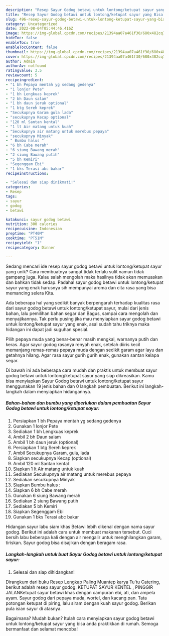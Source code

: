 ```yaml
---
description: "Resep Sayur Godog betawi untuk lontong/ketupat sayur yang Bisa Manjain Lidah"
title: "Resep Sayur Godog betawi untuk lontong/ketupat sayur yang Bisa Manjain Lidah"
slug: 496-resep-sayur-godog-betawi-untuk-lontong-ketupat-sayur-yang-bisa-manjain-lidah
category: Uncategorized
date: 2022-08-04T05:44:46.416Z
image: https://img-global.cpcdn.com/recipes/21394aa07a461f30/680x482cq70/sayur-godog-betawi-untuk-lontongketupat-sayur-foto-resep-utama.jpg
hideToc: false
enableToc: true
enableTocContent: false
thumbnail: https://img-global.cpcdn.com/recipes/21394aa07a461f30/680x482cq70/sayur-godog-betawi-untuk-lontongketupat-sayur-foto-resep-utama.jpg
cover: https://img-global.cpcdn.com/recipes/21394aa07a461f30/680x482cq70/sayur-godog-betawi-untuk-lontongketupat-sayur-foto-resep-utama.jpg
author: Admin
authorAv: notfound
ratingvalue: 3.5
reviewcount: 5
recipeingredient:
- "1 bh Pepaya mentah yg sedang gedenya"
- "1 lonjor Pete"
- "1 bh Lengkuas keprek"
- "2 bh Daun salam"
- "1 bh daun jeruk optional"
- "1 btg Sereh keprek"
- "Secukupnya Garam gula lada"
- "secukupnya Kecap optional"
- "120 ml Santan kental"
- "1 lt Air matang untuk kuah"
- "Secukupnya air matang untuk merebus pepaya"
- "secukupnya Minyak"
- " Bumbu halus "
- "6 bh Cabe merah"
- "6 siung Bawang merah"
- "2 siung Bawang putih"
- "5 bh Kemiri"
- "Segenggam Ebi"
- "1 bks Terasi abc bakar"
recipeinstructions:

- "Selesai dan siap dinikmati!"
categories:
- Resep
tags:
- sayur
- godog
- betawi

katakunci: sayur godog betawi 
nutrition: 300 calories
recipecuisine: Indonesian
preptime: "PT40M"
cooktime: "PT51M"
recipeyield: "1"
recipecategory: Dinner

---
```





Sedang mencari ide resep sayur godog betawi untuk lontong/ketupat sayur yang unik? Cara membuatnya sangat tidak terlalu sulit namun tidak gampang juga. Kalau salah mengolah maka hasilnya tidak akan memuaskan dan bahkan tidak sedap. Padahal sayur godog betawi untuk lontong/ketupat sayur yang enak harusnya sih mempunyai aroma dan cita rasa yang bisa memancing selera Kita.





Ada beberapa hal yang sedikit banyak berpengaruh terhadap kualitas rasa dari sayur godog betawi untuk lontong/ketupat sayur, mulai dari jenis bahan, lalu pemilihan bahan segar dan Bagus, sampai cara mengolah dan menyajikannya. Tak perlu pusing jika mau menyiapkan sayur godog betawi untuk lontong/ketupat sayur yang enak,      asal sudah tahu triknya maka hidangan ini dapat jadi suguhan spesial.














Pilih pepaya muda yang benar-benar masih mengkal, warnanya putih dan keras. Agar sayur godog rasanya renyah enak, setelah diiris kecil memanjang remas-remas pepaya muda dengan sedikit garam agar layu dan getahnya hilang. Agar rasa sayur gurih gurih enak, gunakan santan kelapa segar.






Di bawah ini ada beberapa cara mudah dan praktis untuk membuat sayur godog betawi untuk lontong/ketupat sayur yang siap dikreasikan. Kamu bisa menyiapkan Sayur Godog betawi untuk lontong/ketupat sayur menggunakan 19 jenis bahan dan 0 langkah pembuatan. Berikut ini langkah-langkah dalam menyiapkan hidangannya.

<!--inarticleads1-->

##### Bahan-bahan dan bumbu yang diperlukan dalam pembuatan Sayur Godog betawi untuk lontong/ketupat sayur:

1. Persiapkan 1 bh Pepaya mentah yg sedang gedenya
1. Gunakan 1 lonjor Pete
1. Sediakan 1 bh Lengkuas keprek
1. Ambil 2 bh Daun salam
1. Ambil 1 bh daun jeruk (optional)
1. Persiapkan 1 btg Sereh keprek
1. Ambil Secukupnya Garam, gula, lada
1. Siapkan secukupnya Kecap (optional)
1. Ambil 120 ml Santan kental
1. Siapkan 1 lt Air matang untuk kuah
1. Sediakan Secukupnya air matang untuk merebus pepaya
1. Sediakan secukupnya Minyak
1. Siapkan  Bumbu halus :
1. Siapkan 6 bh Cabe merah
1. Gunakan 6 siung Bawang merah
1. Sediakan 2 siung Bawang putih
1. Sediakan 5 bh Kemiri
1. Siapkan Segenggam Ebi
1. Gunakan 1 bks Terasi abc bakar


Hidangan sayur labu siam khas Betawi lebih dikenal dengan nama sayur godog. Berikut ini adalah cara untuk membuat makanan tersebut. Cuci bersih labu beberapa kali dengan air mengalir untuk menghilangkan garam, tiriskan. Sayur godog bisa disajikan dengan beragam rasa. 

<!--inarticleads2-->

##### Langkah-langkah untuk buat Sayur Godog betawi untuk lontong/ketupat sayur:


1. Selesai dan siap dihidangkan!

Dirangkum dari buku Resep Lengkap Paling Muantep karya Tu&#39;tu Catering, berikut adalah resep sayur godog. KETUPAT SAYUR KENTEL , PINGGIR JALANKetupat sayur betawi khas dengan campuran ebi, ati, dan ampela ayam. Sayur godog dari pepaya muda, wortel, dan kacang pan. Tata potongan ketupat di piring, lalu siram dengan kuah sayur godog. Berikan pula isian sayur di atasnya. 

Bagaimana? Mudah bukan? Itulah cara menyiapkan sayur godog betawi untuk lontong/ketupat sayur yang bisa anda praktikkan di rumah. Semoga bermanfaat dan selamat mencoba!
